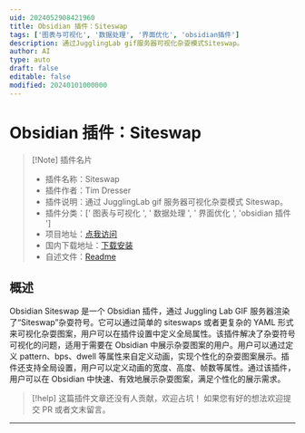 ```yaml
---
uid: 2024052908421960
title: Obsidian 插件：Siteswap
tags: ['图表与可视化', '数据处理', '界面优化', 'obsidian插件']
description: 通过JugglingLab gif服务器可视化杂耍模式Siteswap。
author: AI
type: auto
draft: false
editable: false
modified: 20240101000000
---
```


# Obsidian 插件：Siteswap

> [!Note] 插件名片
> - 插件名称：Siteswap
> - 插件作者：Tim Dresser
> - 插件说明：通过 JugglingLab gif 服务器可视化杂耍模式 Siteswap。
> - 插件分类：[' 图表与可视化 ', ' 数据处理 ', ' 界面优化 ', 'obsidian 插件 ']
> - 项目地址：[点我访问](https://github.com/tdresser/obsidian-siteswap)
> - 国内下载地址：[下载安装](https://pkmer.cn/products/plugin/pluginMarket/?obsidian-siteswap)
> - 自述文件：[Readme](https://ghproxy.net/https://raw.githubusercontent.com/tdresser/obsidian-siteswap/main/README.md)

## 概述

Obsidian Siteswap 是一个 Obsidian 插件，通过 Juggling Lab GIF 服务器渲染了“Siteswap”杂耍符号。它可以通过简单的 siteswaps 或者更复杂的 YAML 形式来可视化杂耍图案，用户可以在插件设置中定义全局属性。该插件解决了杂耍符号可视化的问题，适用于需要在 Obsidian 中展示杂耍图案的用户。用户可以通过定义 pattern、bps、dwell 等属性来自定义动画，实现个性化的杂耍图案展示。插件还支持全局设置，用户可以定义动画的宽度、高度、帧数等属性。通过该插件，用户可以在 Obsidian 中快速、有效地展示杂耍图案，满足个性化的展示需求。

> [!help]
> 这篇插件文章还没有人贡献，欢迎占坑！
> 如果您有好的想法欢迎提交 PR 或者文末留言。

---



